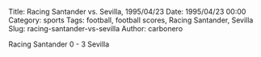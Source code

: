 Title: Racing Santander vs. Sevilla, 1995/04/23
Date: 1995/04/23 00:00
Category: sports
Tags: football, football scores, Racing Santander, Sevilla
Slug: racing-santander-vs-sevilla
Author: carbonero


Racing Santander 0 - 3 Sevilla
